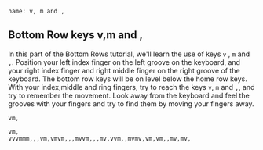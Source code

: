 ﻿
```ngMeta
name: v, m and ,
```

## Bottom Row keys v,m and ,

In this part of the Bottom Rows tutorial, we'll learn the use of keys `v` , `m` and `,`.
Position your left index finger on the left groove on the keyboard, and your right index finger and right middle finger on the right groove of the keyboard. The bottom row keys will be on level below the home row keys. With your index,middle and ring fingers, try to reach the keys `v`, `m` and `,`, and try to remember the movement. Look away from the keyboard and feel the grooves with your fingers and try to find them by moving your fingers away.


```trytyping
vm,
```

```practicetyping
vm,
vvvmmm,,,vm,vmvm,,,mvvm,,,mv,vvm,,mvmv,vm,vm,,mv,mv,
```

